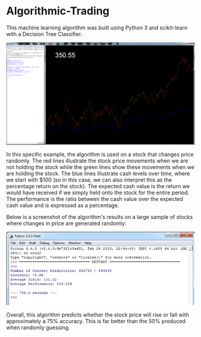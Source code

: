 # Algorithmic-Trading

This machine learning algorithm was built using Python 3 and scikit-learn with a Decision Tree Classifier. 

![Screenshot](Stocks.png)

In this specific example, the algorithm is used on a stock that changes price randomly. The red lines illustrate the stock price movements when we are not holding the stock while the green lines show these movements when we are holding the stock. The blue lines illustrate cash levels over time, where we start with $100 (so in this case, we can also interpret this as the percentage return on the stock). The expected cash value is the return we would have received if we simply held onto the stock for the entire period. The performance is the ratio between the cash value over the expected cash value and is expressed as a percentage.

Below is a screenshot of the algorithm's results on a large sample of stocks where changes in price are generated randomly:

![Screenshot](Stock_Predictor_Results.jpg)

Overall, this algorithm predicts whether the stock price will rise or fall with approximately a 75% accuracy. This is far better than the 50% produced when randomly guessing. 
